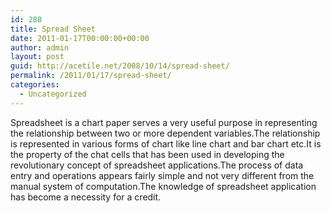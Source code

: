 ```yaml
---
id: 288
title: Spread Sheet
date: 2011-01-17T00:00:00+00:00
author: admin
layout: post
guid: http://acetile.net/2008/10/14/spread-sheet/
permalink: /2011/01/17/spread-sheet/
categories:
  - Uncategorized
---
```

Spreadsheet is a chart paper serves a very useful purpose in representing the relationship between two or more dependent variables.The relationship is represented in various forms of chart like line chart and bar chart etc.It is the property of the chat cells that has been used in developing the revolutionary concept of spreadsheet applications.The process of data entry and operations appears fairly simple and not very different from the manual system of computation.The knowledge of spreadsheet application has become a necessity for a credit.